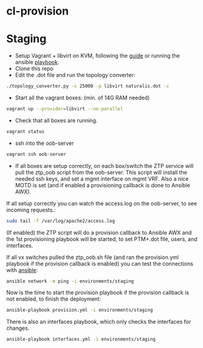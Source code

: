 # cl-provision

# Staging
- Setup Vagrant + libvirt on KVM, following the [guide](https://docs.cumulusnetworks.com/display/VX/Vagrant+and+Libvirt+with+KVM+or+QEMU) or running the ansible [playbook](https://github.com/CumulusNetworks/ansible_snippets/blob/master/setup_simulation_server/install_libvirt_kvm_simulation.yml).
- Clone this repo
- Edit the .dot file and run the topology converter:
```bash
./topology_converter.py -s 25000 -p libvirt naturalis.dot -c
```
- Start all the vagrant boxes: (min. of 14G RAM needed)
```bash
vagrant up --provider=libvirt --no-parallel
```
- Check that all boxes are running.
```bash
vagrant status
```
- ssh into the oob-server
```bash
vagrant ssh oob-server
```
- If all boxes are setup correctly, on each box/switch the ZTP service will pull the ztp_oob script from the oob-server. This script will install the needed ssh keys, and set a mgmt interface on mgmt VRF. Also a nice MOTD is set (and if enabled a provisioning callback is done to Ansible AWX).

If all setup correctly you can watch the access.log on the oob-server, to see incoming requests.:
```bash
sudo tail -f /var/log/apache2/access.log
```
(If enabled) the ZTP script will do a provision callback to Ansible AWX and the 1st provisioning playbook will be started, to set PTM+.dot file, users, and interfaces.

If all vx switches pulled the ztp_oob.sh file (and ran the provision.yml playbook if the provision callback is enabled) you can test the connections with [ansible](ansible/):
```bash
ansible network -m ping -i environments/staging
```
Now is the time to start the provision playbook if the provision callback is not enabled, to finish the deployment:
```bash
ansible-playbook provision.yml -i environments/staging
```

There is also an interfaces playbook, which only checks the interfaces for changes.
```bash
ansible-playbook interfaces.yml -i environments/staging
```
